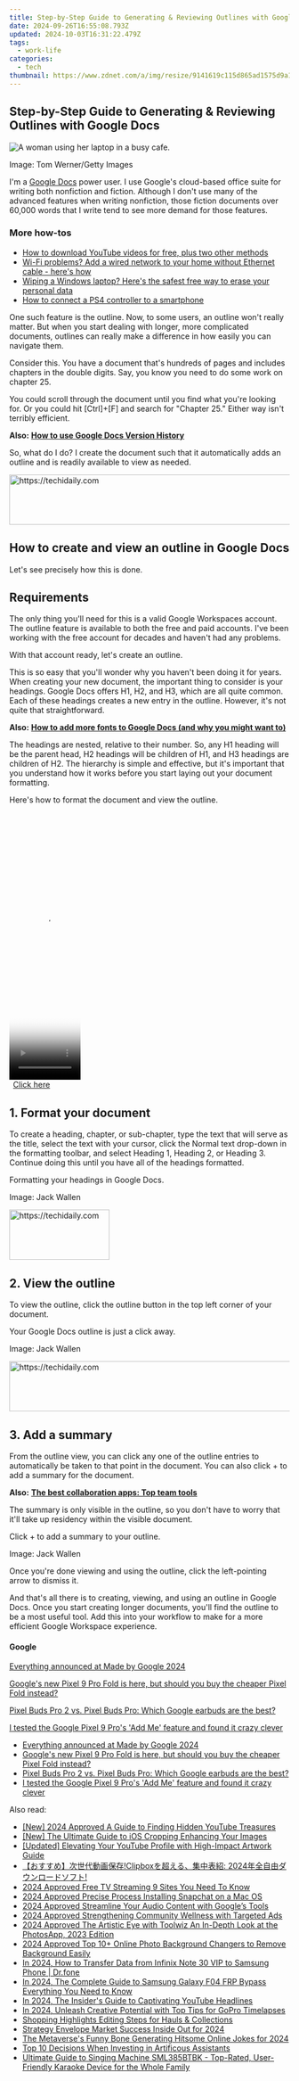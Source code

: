 ```yaml
---
title: Step-by-Step Guide to Generating & Reviewing Outlines with Google Docs
date: 2024-09-26T16:55:08.793Z
updated: 2024-10-03T16:31:22.479Z
tags:
  - work-life
categories:
  - tech
thumbnail: https://www.zdnet.com/a/img/resize/9141619c115d865ad1575d9a103490a96345ae8d/2022/10/10/ce582440-1c3b-4355-b0d3-c388ce345159/getty-a-woman-working-from-her-laptop-in-a-busy-cafe.jpg?width=278&height=156&fit=crop&auto=webp
---
```


## Step-by-Step Guide to Generating & Reviewing Outlines with Google Docs

![A woman using her laptop in a busy cafe.](https://www.zdnet.com/a/img/resize/1156aaa1e35163b41ee7d76a2a4544792316201d/2022/10/10/ce582440-1c3b-4355-b0d3-c388ce345159/getty-a-woman-working-from-her-laptop-in-a-busy-cafe.jpg?auto=webp&width=1280)

Image: Tom Werner/Getty Images

I'm a [Google Docs](https://www.zdnet.com/article/google-adds-project-management-features-to-docs-and-its-pretty-cool/) power user. I use Google's cloud-based office suite for writing both nonfiction and fiction. Although I don't use many of the advanced features when writing nonfiction, those fiction documents over 60,000 words that I write tend to see more demand for those features.

### More how-tos

* [How to download YouTube videos for free, plus two other methods](https://www.zdnet.com/article/how-to-download-youtube-videos-for-free-plus-two-other-methods/)
* [Wi-Fi problems? Add a wired network to your home without Ethernet cable - here's how](https://www.zdnet.com/article/wi-fi-problems-how-to-add-a-wired-network-to-your-home-without-ethernet-cable/)
* [Wiping a Windows laptop? Here's the safest free way to erase your personal data](https://www.zdnet.com/article/wiping-a-windows-laptop-heres-the-safest-free-way-to-erase-your-personal-data/)
* [How to connect a PS4 controller to a smartphone](https://www.zdnet.com/article/how-to-connect-a-ps4-controller-to-a-smartphone/)

One such feature is the outline. Now, to some users, an outline won't really matter. But when you start dealing with longer, more complicated documents, outlines can really make a difference in how easily you can navigate them.

Consider this. You have a document that's hundreds of pages and includes chapters in the double digits. Say, you know you need to do some work on chapter 25\. 

You could scroll through the document until you find what you're looking for. Or you could hit \[Ctrl\]+\[F\] and search for "Chapter 25." Either way isn't terribly efficient.

**Also:** [**How to use Google Docs Version History**](https://www.zdnet.com/home-and-office/work-life/how-to-use-google-docs-version-history/)

So, what do I do? I create the document such that it automatically adds an outline and is readily available to view as needed.

<!-- affiliate ads begin -->
<a href="https://unicoeye.pxf.io/c/5597632/2134230/18498" target="_top" id="2134230">
  <img src="//a.impactradius-go.com/display-ad/18498-2134230" border="0" alt="https://techidaily.com" width="728" height="90"/>
</a>
<img height="0" width="0" src="https://unicoeye.pxf.io/i/5597632/2134230/18498" style="position:absolute;visibility:hidden;" border="0" />
<!-- affiliate ads end -->

## How to create and view an outline in Google Docs

Let's see precisely how this is done.

## Requirements

The only thing you'll need for this is a valid Google Workspaces account. The outline feature is available to both the free and paid accounts. I've been working with the free account for decades and haven't had any problems.

With that account ready, let's create an outline.

This is so easy that you'll wonder why you haven't been doing it for years. When creating your new document, the important thing to consider is your headings. Google Docs offers H1, H2, and H3, which are all quite common. Each of these headings creates a new entry in the outline. However, it's not quite that straightforward.

**Also:** [**How to add more fonts to Google Docs (and why you might want to)**](https://www.zdnet.com/home-and-office/work-life/how-to-add-more-fonts-to-google-docs-and-why-you-might-want-to/)

The headings are nested, relative to their number. So, any H1 heading will be the parent head, H2 headings will be children of H1, and H3 headings are children of H2\. The hierarchy is simple and effective, but it's important that you understand how it works before you start laying out your document formatting.

Here's how to format the document and view the outline.

<!-- affiliate ads begin -->
<span id="1993654">
					<video width="128" height="480" style="cursor:pointer"
           poster="//a.impactradius-go.com/display-clicktoplayimage/1993654.png"
           onclick="if(!this.playClicked){this.play();this.setAttribute('controls',true);this.playClicked=true;}">
	   <source src="//a.impactradius-go.com/display-ad/22993-1993654">
	   <img src="//a.impactradius-go.com/display-clicktoplayimage/1993654.png" style="border: none; height: 100%; width: 100%; object-fit: contain">
	</video>
	<div style="width:80px;text-align:center"><a href="javascript:window.open(decodeURIComponent('https%3A%2F%2Fhomestyler.sjv.io%2Fc%2F5597632%2F1993654%2F22993'), '_blank');void(0);">Click here</a></div>
</span>
<img height="0" width="0" src="https://imp.pxf.io/i/5597632/1993654/22993" style="position:absolute;visibility:hidden;" border="0" />
<!-- affiliate ads end -->

## 1\. Format your document

To create a heading, chapter, or sub-chapter, type the text that will serve as the title, select the text with your cursor, click the Normal text drop-down in the formatting toolbar, and select Heading 1, Heading 2, or Heading 3\. Continue doing this until you have all of the headings formatted.

Formatting your headings in Google Docs.

Image: Jack Wallen

<!-- affiliate ads begin -->
<a href="https://aligracehair.sjv.io/c/5597632/2135411/19272" target="_top" id="2135411">
  <img src="//a.impactradius-go.com/display-ad/19272-2135411" border="0" alt="https://techidaily.com" width="180" height="90"/>
</a>
<img height="0" width="0" src="https://aligracehair.sjv.io/i/5597632/2135411/19272" style="position:absolute;visibility:hidden;" border="0" />
<!-- affiliate ads end -->

## 2\. View the outline

To view the outline, click the outline button in the top left corner of your document. 

Your Google Docs outline is just a click away.

Image: Jack Wallen

<!-- affiliate ads begin -->
<a href="https://appsumo.8odi.net/c/5597632/2105860/7443" target="_top" id="2105860">
  <img src="//a.impactradius-go.com/display-ad/7443-2105860" border="0" alt="https://techidaily.com" width="728" height="90"/>
</a>
<img height="0" width="0" src="https://appsumo.8odi.net/i/5597632/2105860/7443" style="position:absolute;visibility:hidden;" border="0" />
<!-- affiliate ads end -->

## 3\. Add a summary

From the outline view, you can click any one of the outline entries to automatically be taken to that point in the document. You can also click + to add a summary for the document. 

**Also:** [**The best collaboration apps: Top team tools**](https://www.zdnet.com/article/best-collaboration-app/)

The summary is only visible in the outline, so you don't have to worry that it'll take up residency within the visible document.

Click + to add a summary to your outline.

Image: Jack Wallen

Once you're done viewing and using the outline, click the left-pointing arrow to dismiss it.

And that's all there is to creating, viewing, and using an outline in Google Docs. Once you start creating longer documents, you'll find the outline to be a most useful tool. Add this into your workflow to make for a more efficient Google Workspace experience.

#### Google

[Everything announced at Made by Google 2024](https://www.zdnet.com/article/everything-announced-at-made-by-google-2024-pixel-9-pro-fold-gemini-watch-3-and-more/ "Everything announced at Made by Google 2024")

[Google's new Pixel 9 Pro Fold is here, but should you buy the cheaper Pixel Fold instead?](https://www.zdnet.com/article/google-pixel-9-pro-fold-vs-pixel-fold/ "Google's new Pixel 9 Pro Fold is here, but should you buy the cheaper Pixel Fold instead?")

[Pixel Buds Pro 2 vs. Pixel Buds Pro: Which Google earbuds are the best?](https://www.zdnet.com/article/pixel-buds-pro-2-vs-pixel-buds-pro-which-google-earbuds-are-the-best/ "Pixel Buds Pro 2 vs. Pixel Buds Pro: Which Google earbuds are the best?")

[I tested the Google Pixel 9 Pro's 'Add Me' feature and found it crazy clever](https://www.zdnet.com/article/the-google-pixel-9-pros-add-me-feature-is-an-ar-camera-tool-youll-actually-use/ "I tested the Google Pixel 9 Pro's 'Add Me' feature and found it crazy clever")

* [Everything announced at Made by Google 2024](https://www.zdnet.com/article/everything-announced-at-made-by-google-2024-pixel-9-pro-fold-gemini-watch-3-and-more/ "Everything announced at Made by Google 2024")
* [Google's new Pixel 9 Pro Fold is here, but should you buy the cheaper Pixel Fold instead?](https://www.zdnet.com/article/google-pixel-9-pro-fold-vs-pixel-fold/ "Google's new Pixel 9 Pro Fold is here, but should you buy the cheaper Pixel Fold instead?")
* [Pixel Buds Pro 2 vs. Pixel Buds Pro: Which Google earbuds are the best?](https://www.zdnet.com/article/pixel-buds-pro-2-vs-pixel-buds-pro-which-google-earbuds-are-the-best/ "Pixel Buds Pro 2 vs. Pixel Buds Pro: Which Google earbuds are the best?")
* [I tested the Google Pixel 9 Pro's 'Add Me' feature and found it crazy clever](https://www.zdnet.com/article/the-google-pixel-9-pros-add-me-feature-is-an-ar-camera-tool-youll-actually-use/ "I tested the Google Pixel 9 Pro's 'Add Me' feature and found it crazy clever")

<ins class="adsbygoogle"
     style="display:block"
     data-ad-format="autorelaxed"
     data-ad-client="ca-pub-7571918770474297"
     data-ad-slot="1223367746"></ins>

<ins class="adsbygoogle"
     style="display:block"
     data-ad-client="ca-pub-7571918770474297"
     data-ad-slot="8358498916"
     data-ad-format="auto"
     data-full-width-responsive="true"></ins>

<span class="atpl-alsoreadstyle">Also read:</span>
<div><ul>
<li><a href="https://facebook-video-share.techidaily.com/new-2024-approved-a-guide-to-finding-hidden-youtube-treasures/"><u>[New] 2024 Approved A Guide to Finding Hidden YouTube Treasures</u></a></li>
<li><a href="https://some-tips.techidaily.com/new-the-ultimate-guide-to-ios-cropping-enhancing-your-images/"><u>[New] The Ultimate Guide to iOS Cropping Enhancing Your Images</u></a></li>
<li><a href="https://youtube-zero.techidaily.com/ed-elevating-your-youtube-profile-with-high-impact-artwork-guide/"><u>[Updated] Elevating Your YouTube Profile with High-Impact Artwork Guide</u></a></li>
<li><a href="https://some-knowledge.techidaily.com/clipbox-2024/"><u>【おすすめ】次世代動画保存!Clipboxを超える、集中表紹: 2024年全自由ダウンロードソフト!</u></a></li>
<li><a href="https://ai-live-streaming.techidaily.com/2024-approved-free-tv-streaming-9-sites-you-need-to-know/"><u>2024 Approved Free TV Streaming 9 Sites You Need To Know</u></a></li>
<li><a href="https://snapchat-videos.techidaily.com/2024-approved-precise-process-installing-snapchat-on-a-mac-os/"><u>2024 Approved Precise Process Installing Snapchat on a Mac OS</u></a></li>
<li><a href="https://some-tips.techidaily.com/2024-approved-streamline-your-audio-content-with-googles-tools/"><u>2024 Approved Streamline Your Audio Content with Google’s Tools</u></a></li>
<li><a href="https://some-tips.techidaily.com/2024-approved-strengthening-community-wellness-with-targeted-ads/"><u>2024 Approved Strengthening Community Wellness with Targeted Ads</u></a></li>
<li><a href="https://some-tips.techidaily.com/2024-approved-the-artistic-eye-with-toolwiz-an-in-depth-look-at-the-photosapp-2023-edition/"><u>2024 Approved The Artistic Eye with Toolwiz An In-Depth Look at the PhotosApp, 2023 Edition</u></a></li>
<li><a href="https://some-tips.techidaily.com/2024-approved-top-10plus-online-photo-background-changers-to-remove-background-easily/"><u>2024 Approved Top 10+ Online Photo Background Changers to Remove Background Easily</u></a></li>
<li><a href="https://android-transfer.techidaily.com/in-2024-how-to-transfer-data-from-infinix-note-30-vip-to-samsung-phone-drfone-by-drfone-transfer-from-android-transfer-from-android/"><u>In 2024, How to Transfer Data from Infinix Note 30 VIP to Samsung Phone | Dr.fone</u></a></li>
<li><a href="https://android-frp.techidaily.com/in-2024-the-complete-guide-to-samsung-galaxy-f04-frp-bypass-everything-you-need-to-know-by-drfone-android/"><u>In 2024, The Complete Guide to Samsung Galaxy F04 FRP Bypass Everything You Need to Know</u></a></li>
<li><a href="https://some-tips.techidaily.com/in-2024-the-insiders-guide-to-captivating-youtube-headlines/"><u>In 2024, The Insider's Guide to Captivating YouTube Headlines</u></a></li>
<li><a href="https://some-tips.techidaily.com/in-2024-unleash-creative-potential-with-top-tips-for-gopro-timelapses/"><u>In 2024, Unleash Creative Potential with Top Tips for GoPro Timelapses</u></a></li>
<li><a href="https://extra-information.techidaily.com/shopping-highlights-editing-steps-for-hauls-and-collections/"><u>Shopping Highlights Editing Steps for Hauls & Collections</u></a></li>
<li><a href="https://some-tips.techidaily.com/strategy-envelope-market-success-inside-out-for-2024/"><u>Strategy Envelope Market Success Inside Out for 2024</u></a></li>
<li><a href="https://some-tips.techidaily.com/the-metaverses-funny-bone-generating-hitsome-online-jokes-for-2024/"><u>The Metaverse's Funny Bone Generating Hitsome Online Jokes for 2024</u></a></li>
<li><a href="https://tech-haven.techidaily.com/top-10-decisions-when-investing-in-artificous-assistants/"><u>Top 10 Decisions When Investing in Artificous Assistants</u></a></li>
<li><a href="https://buynow-marvelous.techidaily.com/ultimate-guide-to-singing-machine-sml385btbk-top-rated-user-friendly-karaoke-device-for-the-whole-family/"><u>Ultimate Guide to Singing Machine SML385BTBK - Top-Rated, User-Friendly Karaoke Device for the Whole Family</u></a></li>
</ul></div>

